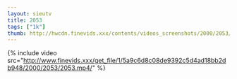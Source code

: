 ```yaml
--- 
layout: sieutv
title: 2053
tags: ["1k"]
thumb: http://hwcdn.finevids.xxx/contents/videos_screenshots/2000/2053/preview.mp4.jpg
---
```

{% include video src="http://www.finevids.xxx/get_file/1/5a9c6d8c08de9392c5d4ad18bb2db948/2000/2053/2053.mp4/" %} 
